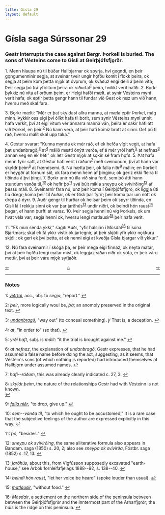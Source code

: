 ```yaml
---
title: Gísla 29
layout: default
---
```


# Gísla saga Súrssonar 29

### Gestr interrupts the case against Bergr. Þorkell is buried. The sons of Vésteins come to Gísli at Geirþjófsfj&#x1EB;rðr.

1\. Menn hlaupa nú til búðar Hallbjarnar ok spyrja, hví gegndi, en þeir g&#x1EB;ngumenninir segja, at sveinar tveir ungir h&#x1EB;fðu komit í flokk þeira, ok segja at þeim kom þetta mj&#x1EB;k at óv&#x1EB;rum, ok kváðuz engi deili á þeim vita; Þeir segja þó frá yfirlitum þeira ok viðurtal<sup id="a1">[1](#myfootnote1)</sup> þeira, hvílíkt verit hafði. 2. B&#x1EB;rkr þykkiz nú vita af orðum þeim, er Helgi hafði mælt, at synir Vésteins myni verit hafa; ok eptir þetta gengr hann til fundar við Gest ok ræz um við hann, hversu með skal fara.

3\. B&#x1EB;rkr mælti: "Mér er þat skyldast allra manna, at mæla eptir Þorkel, mág minn. Þykkir oss eigi því ólíkt hafa til borit, sem synir Vésteins myni unnit hafa verkit, því at eigi vitum vér annarra manna ván, þeira er sakir hafi átt við Þorkel, en þeir.<sup id="a2">[2](#myfootnote2)</sup> Nú kann vera, at þeir hafi komiz brott at sinni. Gef þú til ráð, hversu málit skal upp taka."

4\. Gestur svarar: "Kunna mynda ek mér ráð, ef ek hefða vígit vegit, at hafa þat undanbragð,<sup id="a3">[3](#myfootnote3)</sup> at<sup id="a4">[4](#myfootnote4)</sup> málið mætti ónýtt verða, ef á mér yrði haft,<sup id="a5">[5](#myfootnote5)</sup> at nefnaz<sup id="a6">[6](#myfootnote6)</sup> annan veg en ek héti" ok letr Gestr mj&#x1EB;k at s&#x1EB;kin sé fram h&#x1EB;fð. 5. Þat hafa menn fyrir satt, at Gestur hafi verit í ráðum<sup id="a7">[7](#myfootnote7)</sup> með sveinunum, því at hann var skyldr þeim<sup id="a8">[8](#myfootnote8)</sup> at frændsemi. 6. Nú hætta þeir, ok falla niðr<sup id="a9">[9](#myfootnote9)</sup> málin; en Þorkell er heygðr at fornum sið, ok fara menn heim af þinginu; ok geriz ekki fleira til tíðinda á því þingi. 7. B&#x1EB;rkr unir nú illa við sína ferð, sem þó átti hann stundum vanða til,<sup id="a10">[10](#myfootnote10)</sup> ok hefir þó<sup id="a11">[11](#myfootnote11)</sup> svá búit mikla sneypu ok svívirðing<sup id="a12">[12](#myfootnote12)</sup> af þessu máli. 8. Sveinarnir fara nú, unz þeir koma í Geirþjófsfj&#x1EB;rð, ok liggja úti tíu d&oelig;gr; koma þeir til Auðar, ok er Gísli þar fyrir; þeir koma þar um nótt ok drepa á dyrr. 9. Auðr gengr til hurðar ok heilsar þeim ok spyrr tíðinda, en Gísli lá í rekkju sinni ok var þar jarðhús<sup id="a13">[13](#myfootnote13)</sup> undir niðri, ok beindi hón raust<sup id="a14">[14](#myfootnote14)</sup> þegar, ef hann þurfti at varaz. 10. Þeir segja henni nú víg Þorkels, ok um hvat véla var; segja henni ok, hversu lengi matlausir<sup id="a15">[15](#myfootnote15)</sup> þeir hafa verit.

11\. "Ek mun senda ykkr," sagði Auðr, "yfir hálsinn í Mosdal<sup id="a16">[16](#myfootnote16)</sup> til sona Bjartmars; skal ek fá ykkr vistir ok jartegnir, at þeir skjóti yfir ykkr n&#x1EB;kkuru skjóli; ok geri ek því þetta, at ek nenni eigi at kveðja Gísla bjargar við ykkur."

12\. Nú fara sveinarnir í skóga þá, er þeir mega eigi finnaz, ok neyta matar, því at þeir h&#x1EB;fðu lengi matar mist, ok leggjaz síðan niðr ok sofa, er þeir váru mettir, því at þeir váru mj&#x1EB;k syfjaðir.

<div style="float: left"><a href="http://rcblack.net/Gisla_saga/Gisla_28">⇦</a></div>
<div style="float: right"><a href="http://rcblack.net/Gisla_saga/Gisla_30">⇨</a></div>
<div style="margin: 0 auto; width: 100px;"><a href="http://rcblack.net/Gisla_saga/Gisla_home">&#8962;</a></div>

---

### Notes

<a name="myfootnote1" id="f1">1</a>:
 [_viðrtal_](http://web.ff.cuni.cz/cgi-bin/uaa_slovnik/gmc_search_v3?cmd=viewthis&id=cv:b0704:56), acc., obj. to _segja_, "report."
[↩](#a1)

<a name="myfootnote2" id="f2">2</a>:
 _þeir_, more logically woul be, _þá_; an anomoly preserved in the original text.
[↩](#a2)

<a name="myfootnote3" id="f3">3</a>:
 [_undanbragð_](http://web.ff.cuni.cz/cgi-bin/uaa_slovnik/gmc_search_v3?cmd=viewthis&id=cv:b0652:12), "way out" (to conceal something).
&#42856; That is, a deception.
[↩](#a3)

<a name="myfootnote4" id="f4">4</a>:
 _at_, "in order to" (so that).
[↩](#a4)

<a name="myfootnote5" id="f5">5</a>:
 _yrði haft_, subj. is _málit_: "it the trial is brought against me."
[↩](#a5)

<a name="myfootnote6" id="f6">6</a>:
 _at nefnaz_, the explanation of _undanbragð_. Gestr expresses, that he had assumed a false name before doing the act, suggesting, as it seems, that Véstein's sons (of which nothing is reported) had introduced themselves at Hallbj&#x1EB;rn under assumed names.
[↩](#a6)

<a name="myfootnote7" id="f7">7</a>:
 _hafi--ráðum_, this was already clearly indicated c. 27, 3.
[↩](#a7)

<a name="myfootnote8" id="f8">8</a>:
 _skyldr þeim_, the nature of the relationships Gestr had with Vésteinn is not known.  
[↩](#a8)

<a name="myfootnote9" id="f9">9</a>:
 [_falla niðr_](http://web.ff.cuni.cz/cgi-bin/uaa_slovnik/gmc_search_v3?cmd=viewthis&id=cv:b0140:1), "to drop, give up."
[↩](#a9)

<a name="myfootnote10" id="f10">10</a>:
 _sem--vanða til_, "to which he ought to be accustomed," It is a rare case that the subjective feelings of the author are expressed explicitly in this way.
[↩](#a10)

<a name="myfootnote11" id="f11">11</a>:
 _þó_, "besides."
[↩](#a11)

<a name="myfootnote12" id="f12">12</a>:
 _sneypu ok svívirðing_, the same alliterative formula also appears in Bandam. saga (1850) s. 20, 2; also see _sneypa ok svívirða_, Fóstbr. saga (1852) s. 17, 13.
[↩](#a12)

<a name="myfootnote13" id="f13">13</a>:
 _jarðhús_, about this, from Vigfússon supposedly excavated "earth-house," see Árbók fornleifafjelags 1888--92, s. 138--40.
[↩](#a13)

<a name="myfootnote14" id="f14">14</a>:
 _beindi hón raust_, "let her voice be heard" (spoke louder than usual).
[↩](#a14)

<a name="myfootnote15" id="f15">15</a>:
 [_matlausir_](http://web.ff.cuni.cz/cgi-bin/uaa_slovnik/gmc_search_v3?cmd=viewthis&id=cv:b0414:43), "without food."
[↩](#a15)

<a name="myfootnote16" id="f16">16</a>:
 _Mosdalr_, a settlement on the northern side of the peninsula between between the Geirþjófsfj&#x1EB;rðr and the inntermost part of the Arnarfj&#x1EB;rðr; the _háls_ is the ridge on this peninsula.
[↩](#a16)
